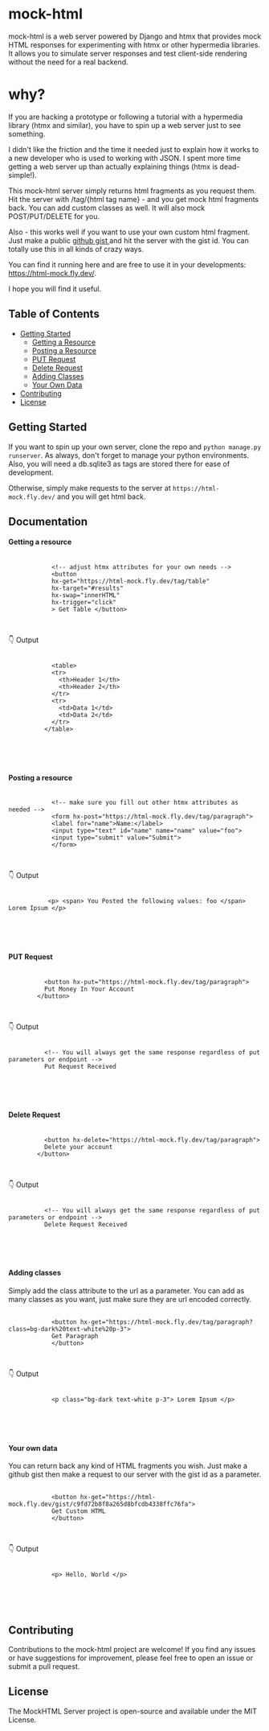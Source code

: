 # mock-html
mock-html is a web server powered by Django and htmx that provides mock HTML responses for experimenting with htmx or other hypermedia libraries. It allows you to simulate server responses and test client-side rendering without the need for a real backend. 

# why?

If you are hacking a prototype or following a tutorial with a hypermedia library (htmx and similar), you have to spin up a web server just to see something.

I didn't like the friction and the time it needed just to explain how it works to a new developer who is used to working with JSON. I spent more time getting a web server up than actually explaining things (htmx is dead-simple!).

This mock-html server simply returns html fragments as you request them. Hit the server with /tag/{html tag name} - and you get mock html fragments back. You can add custom classes as well. It will also mock POST/PUT/DELETE for you. 

Also - this works well if you want to use your own custom html fragment. Just make a public <a href="https://gist.github.com/"> github gist </a> and hit the server with the gist id. You can totally use this in all kinds of crazy ways.

You can find it running here and are free to use it in your developments: https://html-mock.fly.dev/.

I hope you will find it useful.

## Table of Contents
- [Getting Started](#getting-started)
  - [Getting a Resource](#getting-a-resource)
  - [Posting a Resource](#posting-a-resource)
  - [PUT Request](#put-request)
  - [Delete Request](#delete-request)
  - [Adding Classes](#adding-classes)
  - [Your Own Data](#your-own-data)
- [Contributing](#contributing)
- [License](#license)

## Getting Started

If you want to spin up your own server, clone the repo and `python manage.py runserver`. As always, don't forget to manage your python environments. Also, you will need a db.sqlite3 as tags are stored there for ease of development.

Otherwise, simply make requests to the server at `https://html-mock.fly.dev/` and you will get html back.

<h2> Documentation </h2>
<h4 id="get"> Getting a resource </h4>
    <pre class="bg-dark text-white p-3">
        <code class="language-html">
            &lt;!-- adjust htmx attributes for your own needs --&gt;
            &lt;button
            hx-get=&quot;https://html-mock.fly.dev/tag/table&quot;
            hx-target=&quot;#results&quot;
            hx-swap=&quot;innerHTML&quot;
            hx-trigger=&quot;click&quot;
            &gt; Get Table &lt;/button&gt;
        </code>
      </pre>
    <p> 👇 Output </p>
    <pre class="bg-dark text-white p-3">
        <code class="language-html">
            &lt;table&gt;
            &lt;tr&gt;
              &lt;th&gt;Header 1&lt;/th&gt;
              &lt;th&gt;Header 2&lt;/th&gt;
            &lt;/tr&gt;
            &lt;tr&gt;
              &lt;td&gt;Data 1&lt;/td&gt;
              &lt;td&gt;Data 2&lt;/td&gt;
            &lt;/tr&gt;
          &lt;/table&gt;
        </code>
      </pre>
    <br>
<h4 id="post"> Posting a resource </h4>
    <pre class="bg-dark text-white p-3">
        <code class="language-html">
            &lt;!-- make sure you fill out other htmx attributes as needed --&gt;
            &lt;form hx-post=&quot;https://html-mock.fly.dev/tag/paragraph&quot;&gt;
            &lt;label for=&quot;name&quot;&gt;Name:&lt;/label&gt;
            &lt;input type=&quot;text&quot; id=&quot;name&quot; name=&quot;name&quot; value=&quot;foo&quot;&gt;
            &lt;input type=&quot;submit&quot; value=&quot;Submit&quot;&gt;
            &lt;/form&gt;
        </code>
      </pre>
    <p> 👇 Output </p>
    <pre class="bg-dark text-white p-3">
        <code class="language-html">
           &lt;p&gt; &lt;span&gt; You Posted the following values: foo &lt;/span&gt; Lorem Ipsum &lt;/p&gt; 
        </code>
      </pre>
      <br>
<h4 id="put"> PUT Request </h4>
    <pre class="bg-dark text-white p-3">
        <code class="language-html">
          &lt;button hx-put=&quot;https://html-mock.fly.dev/tag/paragraph&quot;&gt;
          Put Money In Your Account
        &lt;/button&gt;
        </code>
      </pre>
    <p> 👇 Output </p>
    <pre class="bg-dark text-white p-3">
        <code class="language-html">
          &lt;!-- You will always get the same response regardless of put parameters or endpoint --&gt;
          Put Request Received
        </code>
    </pre>
    <br>
    <h4 id="delete"> Delete Request </h4>
    <pre class="bg-dark text-white p-3">
        <code class="language-html">
          &lt;button hx-delete=&quot;https://html-mock.fly.dev/tag/paragraph&quot;&gt; 
          Delete your account
        &lt;/button&gt;
        </code>
      </pre>
    <p> 👇 Output </p>
    <pre class="bg-dark text-white p-3">
        <code class="language-html">
          &lt;!-- You will always get the same response regardless of put parameters or endpoint --&gt;
          Delete Request Received
        </code>
      </pre>
    <br>
    <h4 id="classes"> Adding classes </h4>
      <p> Simply add the class attribute to the url as a parameter. You can add as many classes as 
        you want, just make sure they are url encoded correctly. </p>
    <pre class="bg-dark text-white p-3">
        <code class="language-html">
            &lt;button hx-get=&quot;https://html-mock.fly.dev/tag/paragraph?class=bg-dark%20text-white%20p-3&quot;&gt; 
            Get Paragraph
            &lt;/button&gt;
        </code>
      </pre>
    <p> 👇 Output </p>
    <pre class="bg-dark text-white p-3">
        <code class="language-html">
            &lt;p class=&quot;bg-dark text-white p-3&quot;&gt; Lorem Ipsum &lt;/p&gt;
        </code>
      </pre>
    <br>
    <h4 id="own-data"> Your own data </h4>
      <p>You can return back any kind of HTML fragments you wish. Just make a github gist 
        then make a request to our server with the gist id as a parameter. </p>
      </p>
    <pre class="bg-dark text-white p-3">
        <code class="language-html">
            &lt;button hx-get=&quot;https://html-mock.fly.dev/gist/c9fd72b8f8a265d8bfcdb4338ffc76fa&quot;&gt; 
            Get Custom HTML
            &lt;/button&gt;
        </code>
      </pre>
    <p> 👇 Output </p>
    <pre class="bg-dark text-white p-3">
        <code class="language-html">
            &lt;p&gt; Hello, World &lt;/p&gt;
        </code>
      </pre>
    <br>


## Contributing
Contributions to the mock-html project are welcome! If you find any issues or have suggestions for improvement, please feel free to open an issue or submit a pull request.

## License
The MockHTML Server project is open-source and available under the MIT License.